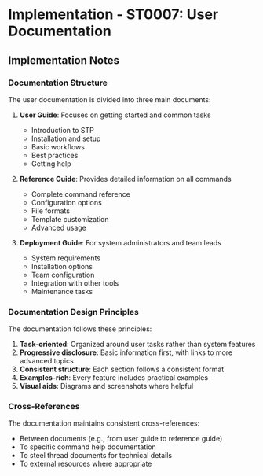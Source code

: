# Implementation - ST0007: User Documentation

## Implementation Notes

### Documentation Structure

The user documentation is divided into three main documents:

1. **User Guide**: Focuses on getting started and common tasks
   - Introduction to STP
   - Installation and setup
   - Basic workflows
   - Best practices
   - Getting help

2. **Reference Guide**: Provides detailed information on all commands
   - Complete command reference
   - Configuration options
   - File formats
   - Template customization
   - Advanced usage

3. **Deployment Guide**: For system administrators and team leads
   - System requirements
   - Installation options
   - Team configuration
   - Integration with other tools
   - Maintenance tasks

### Documentation Design Principles

The documentation follows these principles:

1. **Task-oriented**: Organized around user tasks rather than system features
2. **Progressive disclosure**: Basic information first, with links to more advanced topics
3. **Consistent structure**: Each section follows a consistent format
4. **Examples-rich**: Every feature includes practical examples
5. **Visual aids**: Diagrams and screenshots where helpful

### Cross-References

The documentation maintains consistent cross-references:

- Between documents (e.g., from user guide to reference guide)
- To specific command help documentation
- To steel thread documents for technical details
- To external resources where appropriate

